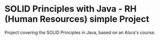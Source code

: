 # SOLID Principles with Java - RH (Human Resources) simple Project

Project covering the SOLID Principles in Java, based on an Alura's course.